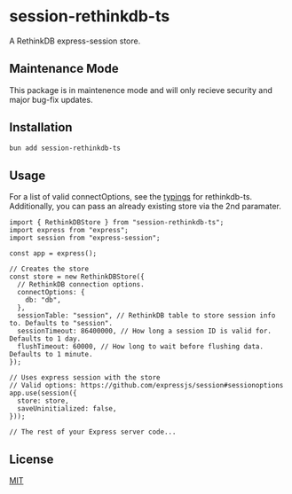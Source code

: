 # session-rethinkdb-ts

A RethinkDB express-session store.

## Maintenance Mode

This package is in maintenence mode and will only recieve security and major bug-fix updates.

## Installation

```sh
bun add session-rethinkdb-ts
```

## Usage

For a list of valid connectOptions, see the [typings][options] for rethinkdb-ts. Additionally, you can pass an already existing store via the 2nd paramater.

```TS
import { RethinkDBStore } from "session-rethinkdb-ts";
import express from "express";
import session from "express-session";

const app = express();

// Creates the store
const store = new RethinkDBStore({
  // RethinkDB connection options.
  connectOptions: {
    db: "db",
  },
  sessionTable: "session", // RethinkDB table to store session info to. Defaults to "session".
  sessionTimeout: 86400000, // How long a session ID is valid for. Defaults to 1 day.
  flushTimeout: 60000, // How long to wait before flushing data. Defaults to 1 minute.
});

// Uses express session with the store
// Valid options: https://github.com/expressjs/session#sessionoptions
app.use(session({
  store: store,
  saveUninitialized: false,
}));

// The rest of your Express server code...
```

## License

[MIT][mit]

[mit]: "LICENSE" "Licensed under the MIT License."
[options]: https://github.com/rethinkdb/rethinkdb-ts/blob/de4c51a53f8bc50c2784f302a831938e3e4cfd1a/src/types.ts#L41 "RethinkDB Connect Options"
